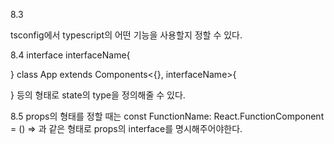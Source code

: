 8.3

tsconfig에서 typescript의 어떤 기능을 사용할지 정할 수 있다.

8.4
interface interfaceName{

}
class App extends Components<{}, interfaceName>{

}
등의 형태로 state의 type을 정의해줄 수 있다.

8.5
props의 형태를 정할 때는
const FunctionName: React.FunctionComponent<InterfaceName> = () =>
과 같은 형태로 props의 interface를 명시해주어야한다.
